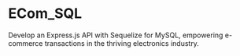 # ECom_SQL
Develop an Express.js API with Sequelize for MySQL, empowering e-commerce transactions in the thriving electronics industry.
